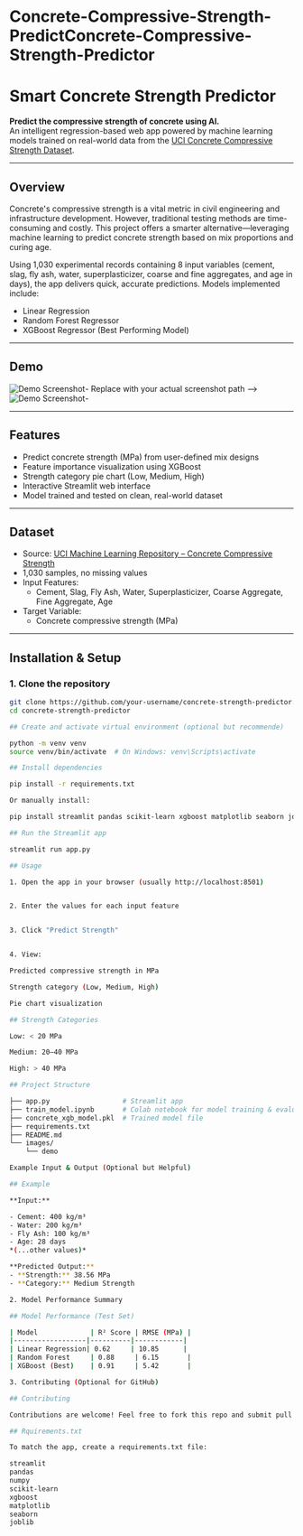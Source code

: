 # Concrete-Compressive-Strength-PredictConcrete-Compressive-Strength-Predictor
# Smart Concrete Strength Predictor

**Predict the compressive strength of concrete using AI.**  
An intelligent regression-based web app powered by machine learning models trained on real-world data from the [UCI Concrete Compressive Strength Dataset](https://archive.ics.uci.edu/dataset/165/concrete+compressive+strength).

---

## Overview

Concrete's compressive strength is a vital metric in civil engineering and infrastructure development. However, traditional testing methods are time-consuming and costly. This project offers a smarter alternative—leveraging machine learning to predict concrete strength based on mix proportions and curing age.

Using 1,030 experimental records containing 8 input variables (cement, slag, fly ash, water, superplasticizer, coarse and fine aggregates, and age in days), the app delivers quick, accurate predictions. Models implemented include:

- Linear Regression  
- Random Forest Regressor  
- XGBoost Regressor (Best Performing Model)

---

## Demo

![Demo Screenshot](Concrete-Compressive-Strength-Predictor/demo1.jpg)- Replace with your actual screenshot path -->
![Demo Screenshot](Concrete-Compressive-Strength-Predictor/demo.jpg)-

---

## Features

- Predict concrete strength (MPa) from user-defined mix designs
- Feature importance visualization using XGBoost
- Strength category pie chart (Low, Medium, High)
- Interactive Streamlit web interface
- Model trained and tested on clean, real-world dataset

---

## Dataset

- Source: [UCI Machine Learning Repository – Concrete Compressive Strength](https://archive.ics.uci.edu/dataset/165/concrete+compressive+strength)
- 1,030 samples, no missing values
- Input Features:
  - Cement, Slag, Fly Ash, Water, Superplasticizer, Coarse Aggregate, Fine Aggregate, Age
- Target Variable:
  - Concrete compressive strength (MPa)

---

## Installation & Setup

### 1. Clone the repository

```bash
git clone https://github.com/your-username/concrete-strength-predictor.git
cd concrete-strength-predictor

## Create and activate virtual environment (optional but recommende)

python -m venv venv
source venv/bin/activate  # On Windows: venv\Scripts\activate

## Install dependencies

pip install -r requirements.txt

Or manually install:

pip install streamlit pandas scikit-learn xgboost matplotlib seaborn joblib

## Run the Streamlit app

streamlit run app.py

## Usage

1. Open the app in your browser (usually http://localhost:8501)


2. Enter the values for each input feature


3. Click "Predict Strength"


4. View:

Predicted compressive strength in MPa

Strength category (Low, Medium, High)

Pie chart visualization

## Strength Categories

Low: < 20 MPa

Medium: 20–40 MPa

High: > 40 MPa

## Project Structure

├── app.py                  # Streamlit app
├── train_model.ipynb       # Colab notebook for model training & evaluation
├── concrete_xgb_model.pkl  # Trained model file
├── requirements.txt
├── README.md
└── images/
    └── demo

Example Input & Output (Optional but Helpful)

## Example

**Input:**

- Cement: 400 kg/m³  
- Water: 200 kg/m³  
- Fly Ash: 100 kg/m³  
- Age: 28 days  
*(...other values)*

**Predicted Output:**  
- **Strength:** 38.56 MPa  
- **Category:** Medium Strength

2. Model Performance Summary

## Model Performance (Test Set)

| Model             | R² Score | RMSE (MPa) |
|------------------|----------|------------|
| Linear Regression| 0.62     | 10.85      |
| Random Forest     | 0.88     | 6.15       |
| XGBoost (Best)    | 0.91     | 5.42       |

3. Contributing (Optional for GitHub)

## Contributing

Contributions are welcome! Feel free to fork this repo and submit pull requests. For major changes, please open an issue first to discuss what you’d like to improve.

## Rquirements.txt

To match the app, create a requirements.txt file:

streamlit
pandas
numpy
scikit-learn
xgboost
matplotlib
seaborn
joblib
